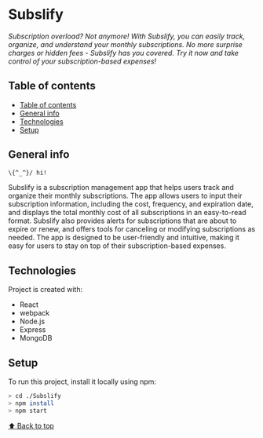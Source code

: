 # Subslify

_Subscription overload? Not anymore! With Subslify, you can easily track, organize, and understand your monthly subscriptions. No more surprise charges or hidden fees - Subslify has you covered. Try it now and take control of your subscription-based expenses!_

## Table of contents

- [Table of contents](#table-of-contents)
- [General info](#general-info)
- [Technologies](#technologies)
- [Setup](#setup)

## General info

```bash
\{^_^}/ hi!
```

Subslify is a subscription management app that helps users track and organize their monthly subscriptions. The app allows users to input their subscription information, including the cost, frequency, and expiration date, and displays the total monthly cost of all subscriptions in an easy-to-read format. Subslify also provides alerts for subscriptions that are about to expire or renew, and offers tools for canceling or modifying subscriptions as needed. The app is designed to be user-friendly and intuitive, making it easy for users to stay on top of their subscription-based expenses.

## Technologies

Project is created with:

<!--
TODO: add technologies
-->


- React
- webpack
- Node.js
- Express
- MongoDB

## Setup

<!--
TODO: add setup instructions
-->

To run this project, install it locally using npm:

```bash
> cd ./Subslify
> npm install
> npm start
```

[⬆ Back to top](#table-of-contents)
